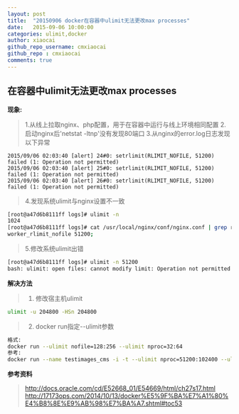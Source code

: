 ```yaml
---
layout: post
title:  "20150906 docker在容器中ulimit无法更改max processes"
date:   2015-09-06 10:00:00
categories: ulimit,docker
author: xiaocai
github_repo_username: cmxiaocai
github_repo : cmxiaocai
comments: true
---
```


## 在容器中ulimit无法更改max processes

**现象:**
> 1.从线上拉取nginx、php配置，用于在容器中运行与线上环境相同配置
> 2.启动nginx后'netstat -ltnp'没有发现80端口
> 3.从nginx的error.log日志发现以下异常

~~~
2015/09/06 02:03:40 [alert] 24#0: setrlimit(RLIMIT_NOFILE, 51200) failed (1: Operation not permitted)
2015/09/06 02:03:40 [alert] 25#0: setrlimit(RLIMIT_NOFILE, 51200) failed (1: Operation not permitted)
2015/09/06 02:03:40 [alert] 26#0: setrlimit(RLIMIT_NOFILE, 51200) failed (1: Operation not permitted)
~~~

> 4.发现系统ulimit与nginx设置不一致

~~~bash
[root@a47d6b8111ff logs]# ulimit -n
1024
[root@a47d6b8111ff logs]# cat /usr/local/nginx/conf/nginx.conf | grep rlimit
worker_rlimit_nofile 51200;
~~~

<!-- more -->

> 5.修改系统ulimit出错
~~~bash
[root@a47d6b8111ff logs]# ulimit -n 51200
bash: ulimit: open files: cannot modify limit: Operation not permitted
~~~

**解决方法**
> 1. 修改宿主机ulimit

~~~bash
ulimit -u 204800 -HSn 204800
~~~

> 2. docker run指定--ulimit参数

~~~bash
格式:
docker run --ulimit nofile=128:256 --ulimit nproc=32:64
参考:
docker run --name testimages_cms -i -t --ulimit nproc=51200:102400 --ulimit nofile=51200:102400 -p 8910:80 -v /data/www/dedecms_hiapk_com/:/data/wwwroot/  172.17.163.105:8500/online/cms.hiapk.com
~~~


**参考资料**
>http://docs.oracle.com/cd/E52668_01/E54669/html/ch27s17.html
>http://17173ops.com/2014/10/13/docker%E5%9F%BA%E7%A1%80%E4%B8%8E%E9%AB%98%E7%BA%A7.shtml#toc53


